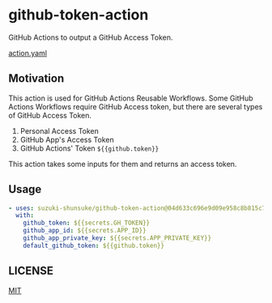 # github-token-action

GitHub Actions to output a GitHub Access Token.

[action.yaml](action.yaml)

## Motivation

This action is used for GitHub Actions Reusable Workflows.
Some GitHub Actions Workflows require GitHub Access token, but there are several types of GitHub Access Token.

1. Personal Access Token
1. GitHub App's Access Token
1. GitHub Actions' Token `${{github.token}}`

This action takes some inputs for them and returns an access token.

## Usage

```yaml
- uses: suzuki-shunsuke/github-token-action@04d633c696e9d09e958c8b815c75db9606d6d927 # v0.2.0
  with:
    github_token: ${{secrets.GH_TOKEN}}
    github_app_id: ${{secrets.APP_ID}}
    github_app_private_key: ${{secrets.APP_PRIVATE_KEY}}
    default_github_token: ${{github.token}}
```

## LICENSE

[MIT](LICENSE)
